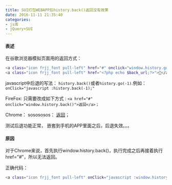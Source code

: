 ```yaml
---
title: SUI打包WEBAPP后history.back()返回没有效果
date: 2016-11-11 21:35:40
categories:
- js库
- jQuery+SUI
---
```



#### 表述

在谷歌浏览器模拟页面用的返回方式：

```bash
<a class="icon frjj_font pull-left" href="#" onclick="window.history.go(-1);"></a>
<a class="icon frjj_font pull-left" href="<?php echo $back_url;?>"></a>﻿​

```
<!--more-->

javascript中后退的写法： `history.back()`或者`history.go(-1)`.例如：`onClick="javascript :history.back(-1);"`

FireFox:
只需要改成如下方式 : `<a href="#" onclick="window.history.back()">返回</a>；`

Chrome：
sosososos： <a href="#" onclick="window.history.back(); return false;">返回</a>；

测试后退功能正常，
嵌套到手机的APP里面之后，后退失效。。。

#### 原因

对于Chrome来说，首先执行window.history.back()，执行完成之后再接着执行href="#"，所以无法返回。

正确代码：
```bash
<a class="icon frjj_font pull-left" onClick="javascript :window.history.go(-1); return false;"></a>
```
